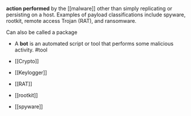  **action performed** by the [[malware]] other than simply replicating or persisting on a host. Examples of payload classifications include spyware, rootkit, remote access Trojan (RAT), and ransomware.

  Can also be called a package
 
 - A **bot** is an automated script or tool that performs some malicious activity. #tool

 - [[Crypto]]
 - [[Keylogger]]
 - [[RAT]]
 - [[rootkit]]
 - [[spyware]]




